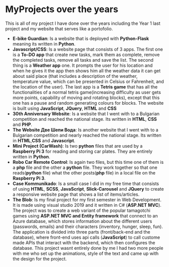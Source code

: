# MyProjects over the years
This is all of my project I have done over the years including the Year 1 last project and my website that serves like a portofolio.
- **E-bike Guardian**: Is a website that is deployed with **Python-Flask** meaning its written in **Python**.
- **Javascript/CSS**: Is a website page that consists of 3 apps. The first one is a **To-DO app** that create new tasks, mark them as complete, remove the completed tasks, remove all tasks and save the list. The second thing is a **Weather app** one. It prompts the user for his location and when he gives it the app then shows him all the weather data it can get about said place (that includes a description of the weather, temperature value, which can be presented in Celsius or Fahrenheit, and the location of the user). The last app is a **Tetris game** that has all the functionalities of a normal tetris game(increasing difficulty as user gets more points, capability of moving and rotating blocks), except that this one has a pause and random generating colours for blocks. The website is built using **JavaScript**, **JQuery**, **HTML** and **CSS**
- **30th Anniversary Website**: Is a website that I went with to a Bulgarian competition and reached the national stage. Its written in **HTML**, **CSS** and **PHP**.
- **The Website Две Шепи Вода**: Is another website that I went with to a Bulgarian competition and nearly reached the national stage. Its written in **HTML**,**CSS** and **Javascript**.
- **Mini Project (CarWash)**: Is two **python** files that are used by a **Raspberry Pi 3** for reading and storing car plates. They are entirely written in **Python**.
- **Robo Car Remote Control**: Is again two files, but this time one of them is a **php** file and the other a **python** file. They work together so that one reads(**python** file) what the other posts(**php** file) in a local file on the **Raspberry Pi 3**.
- **Case Kommunikado**: Is a small case I did in my free time that consists of using **HTML**, **SCSS**, **JavaScript**, **Slick-Carousel** and **JQuery** to create a responsive website page that shows a list of items/articles.
- **The Blob**: Is my final project for my first semester in Web Development. It is made using visual studio 2019 and it written in C# (**ASP.NET MVC**). The project was to create a web variant of the popular tamagotchi games using **ASP.NET MVC and Entity framework** that connect to an Azure database, which stores information about the different users (passwords, emails) and their characters (inventory, hunger, sleep, fun). The application is divided into three parts (front/back-end and the database), where front-end uses api calls (**JavaScript**) to call custome made APIs that interact with the backend, which then configures the database. This project wasnt entirely done by me I had two more people with me who set up the animations, style of the text and came up with the design for the project.
